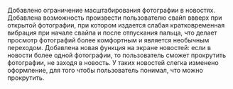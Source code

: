 Добавлено ограничение масштабирования фотографии в новостях. 
Добавлена возможность произвести пользователю свайп ввверх при открытой фотографии, при котором издается слабая кратковременная вибрация при начале свайпа и после отпускания пальца, что делает просмотр фотографий более комфортным и является необычным переходом.
Добавлена новая функция на экране новостей: если в новости более одной фотографии, то пользователь сможет прокрутить фотографии, не заходя в новость. У таких новостей слегка изменено оформление, для того чтобы пользователь понимал, что можно прокрутить.

